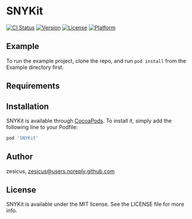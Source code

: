# SNYKit

[![CI Status](https://img.shields.io/travis/zesicus/SNYKit.svg?style=flat)](https://travis-ci.org/zesicus/SNYKit)
[![Version](https://img.shields.io/cocoapods/v/SNYKit.svg?style=flat)](https://cocoapods.org/pods/SNYKit)
[![License](https://img.shields.io/cocoapods/l/SNYKit.svg?style=flat)](https://cocoapods.org/pods/SNYKit)
[![Platform](https://img.shields.io/cocoapods/p/SNYKit.svg?style=flat)](https://cocoapods.org/pods/SNYKit)

## Example

To run the example project, clone the repo, and run `pod install` from the Example directory first.

## Requirements

## Installation

SNYKit is available through [CocoaPods](https://cocoapods.org). To install
it, simply add the following line to your Podfile:

```ruby
pod 'SNYKit'
```

## Author

zesicus, zesicus@users.noreply.github.com

## License

SNYKit is available under the MIT license. See the LICENSE file for more info.
